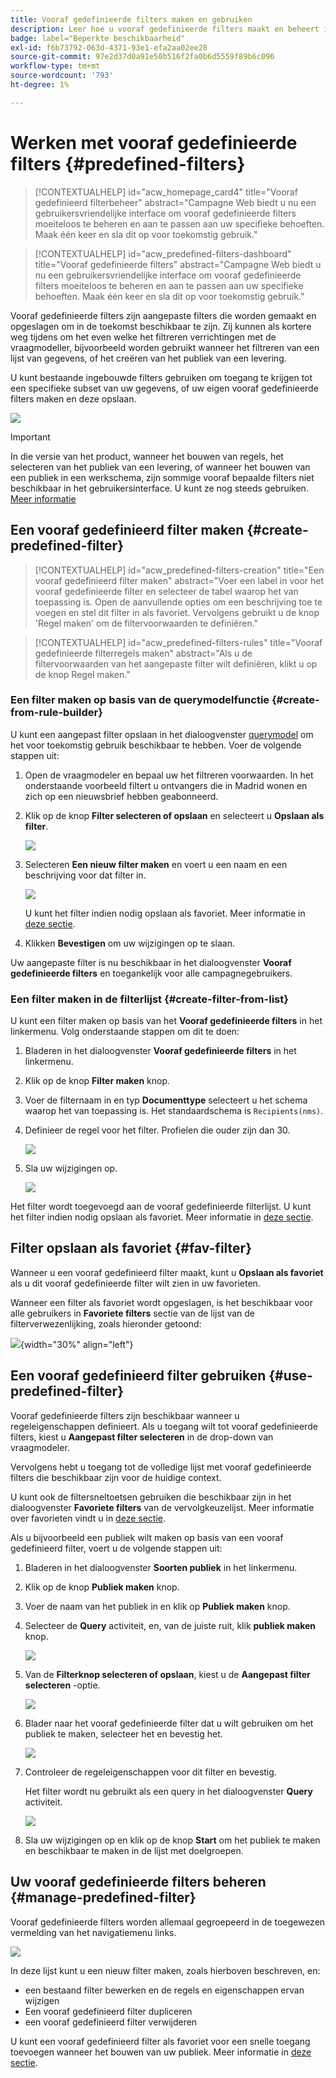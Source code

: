 ```yaml
---
title: Vooraf gedefinieerde filters maken en gebruiken
description: Leer hoe u vooraf gedefinieerde filters maakt en beheert in de gebruikersinterface van Adobe Campaign
badge: label="Beperkte beschikbaarheid"
exl-id: f6b73792-063d-4371-93e1-efa2aa02ee28
source-git-commit: 97e2d37d0a91e50b516f2fa0b6d5559f89b6c096
workflow-type: tm+mt
source-wordcount: '793'
ht-degree: 1%

---
```


# Werken met vooraf gedefinieerde filters {#predefined-filters}

>[!CONTEXTUALHELP]
>id="acw_homepage_card4"
>title="Vooraf gedefinieerd filterbeheer"
>abstract="Campagne Web biedt u nu een gebruikersvriendelijke interface om vooraf gedefinieerde filters moeiteloos te beheren en aan te passen aan uw specifieke behoeften. Maak één keer en sla dit op voor toekomstig gebruik."

>[!CONTEXTUALHELP]
>id="acw_predefined-filters-dashboard"
>title="Vooraf gedefinieerde filters"
>abstract="Campagne Web biedt u nu een gebruikersvriendelijke interface om vooraf gedefinieerde filters moeiteloos te beheren en aan te passen aan uw specifieke behoeften. Maak één keer en sla dit op voor toekomstig gebruik."

Vooraf gedefinieerde filters zijn aangepaste filters die worden gemaakt en opgeslagen om in de toekomst beschikbaar te zijn. Zij kunnen als kortere weg tijdens om het even welke het filtreren verrichtingen met de vraagmodeller, bijvoorbeeld worden gebruikt wanneer het filtreren van een lijst van gegevens, of het creëren van het publiek van een levering.

U kunt bestaande ingebouwde filters gebruiken om toegang te krijgen tot een specifieke subset van uw gegevens, of uw eigen vooraf gedefinieerde filters maken en deze opslaan.

![](assets/predefined-filters-menu.png)

>[!IMPORTANT]
>
>In die versie van het product, wanneer het bouwen van regels, het selecteren van het publiek van een levering, of wanneer het bouwen van een publiek in een werkschema, zijn sommige vooraf bepaalde filters niet beschikbaar in het gebruikersinterface. U kunt ze nog steeds gebruiken. [Meer informatie](guardrails.md#predefined-filters-filters-guardrails-limitations)


## Een vooraf gedefinieerd filter maken {#create-predefined-filter}

>[!CONTEXTUALHELP]
>id="acw_predefined-filters-creation"
>title="Een vooraf gedefinieerd filter maken"
>abstract="Voer een label in voor het vooraf gedefinieerde filter en selecteer de tabel waarop het van toepassing is. Open de aanvullende opties om een beschrijving toe te voegen en stel dit filter in als favoriet. Vervolgens gebruikt u de knop &#39;Regel maken&#39; om de filtervoorwaarden te definiëren."

>[!CONTEXTUALHELP]
>id="acw_predefined-filters-rules"
>title="Vooraf gedefinieerde filterregels maken"
>abstract="Als u de filtervoorwaarden van het aangepaste filter wilt definiëren, klikt u op de knop Regel maken."

### Een filter maken op basis van de querymodelfunctie {#create-from-rule-builder}

U kunt een aangepast filter opslaan in het dialoogvenster [querymodel](../query/query-modeler-overview.md) om het voor toekomstig gebruik beschikbaar te hebben. Voer de volgende stappen uit:

1. Open de vraagmodeler en bepaal uw het filtreren voorwaarden. In het onderstaande voorbeeld filtert u ontvangers die in Madrid wonen en zich op een nieuwsbrief hebben geabonneerd.
1. Klik op de knop **Filter selecteren of opslaan** en selecteert u **Opslaan als filter**.

   ![](assets/predefined-filters-save.png)

1. Selecteren **Een nieuw filter maken** en voert u een naam en een beschrijving voor dat filter in.

   ![](assets/predefined-filters-save-filter.png)

   U kunt het filter indien nodig opslaan als favoriet. Meer informatie in [deze sectie](#fav-filter).

1. Klikken **Bevestigen** om uw wijzigingen op te slaan.

Uw aangepaste filter is nu beschikbaar in het dialoogvenster **Vooraf gedefinieerde filters** en toegankelijk voor alle campagnegebruikers.


### Een filter maken in de filterlijst {#create-filter-from-list}

U kunt een filter maken op basis van het **Vooraf gedefinieerde filters** in het linkermenu. Volg onderstaande stappen om dit te doen:

1. Bladeren in het dialoogvenster **Vooraf gedefinieerde filters** in het linkermenu.
1. Klik op de knop **Filter maken** knop.
1. Voer de filternaam in en typ **Documenttype** selecteert u het schema waarop het van toepassing is. Het standaardschema is `Recipients(nms)`.


1. Definieer de regel voor het filter. Profielen die ouder zijn dan 30.

   ![](assets/filter-30+.png)


1. Sla uw wijzigingen op.

   ![](assets/new-filter.png)


Het filter wordt toegevoegd aan de vooraf gedefinieerde filterlijst. U kunt het filter indien nodig opslaan als favoriet. Meer informatie in [deze sectie](#fav-filter).


## Filter opslaan als favoriet {#fav-filter}

Wanneer u een vooraf gedefinieerd filter maakt, kunt u **Opslaan als favoriet** als u dit vooraf gedefinieerde filter wilt zien in uw favorieten.


Wanneer een filter als favoriet wordt opgeslagen, is het beschikbaar voor alle gebruikers in **Favoriete filters** sectie van de lijst van de filterverwezenlijking, zoals hieronder getoond:

![](assets/predefined-filters-favorite.png){width="30%" align="left"}

## Een vooraf gedefinieerd filter gebruiken {#use-predefined-filter}

Vooraf gedefinieerde filters zijn beschikbaar wanneer u regeleigenschappen definieert. Als u toegang wilt tot vooraf gedefinieerde filters, kiest u **Aangepast filter selecteren** in de drop-down van vraagmodeler.

Vervolgens hebt u toegang tot de volledige lijst met vooraf gedefinieerde filters die beschikbaar zijn voor de huidige context.

U kunt ook de filtersneltoetsen gebruiken die beschikbaar zijn in het dialoogvenster **Favoriete filters** van de vervolgkeuzelijst. Meer informatie over favorieten vindt u in [deze sectie](#fav-filter).

Als u bijvoorbeeld een publiek wilt maken op basis van een vooraf gedefinieerd filter, voert u de volgende stappen uit:

1. Bladeren in het dialoogvenster **Soorten publiek** in het linkermenu.
1. Klik op de knop **Publiek maken** knop.
1. Voer de naam van het publiek in en klik op **Publiek maken** knop.
1. Selecteer de **Query** activiteit, en, van de juiste ruit, klik **publiek maken** knop.

   ![](assets/build-audience-from-filter.png)

1. Van de **Filterknop selecteren of opslaan**, kiest u de **Aangepast filter selecteren** -optie.

   ![](assets/build-audience-select-custom-filter.png)

1. Blader naar het vooraf gedefinieerde filter dat u wilt gebruiken om het publiek te maken, selecteer het en bevestig het.

   ![](assets/build-audience-filter-list.png)

1. Controleer de regeleigenschappen voor dit filter en bevestig.

   Het filter wordt nu gebruikt als een query in het dialoogvenster **Query** activiteit.

   ![](assets/build-audience-confirm.png)

1. Sla uw wijzigingen op en klik op de knop **Start** om het publiek te maken en beschikbaar te maken in de lijst met doelgroepen.

## Uw vooraf gedefinieerde filters beheren {#manage-predefined-filter}

Vooraf gedefinieerde filters worden allemaal gegroepeerd in de toegewezen vermelding van het navigatiemenu links.

![](assets/list-of-filters.png)

In deze lijst kunt u een nieuw filter maken, zoals hierboven beschreven, en:

* een bestaand filter bewerken en de regels en eigenschappen ervan wijzigen
* Een vooraf gedefinieerd filter dupliceren
* een vooraf gedefinieerd filter verwijderen

U kunt een vooraf gedefinieerd filter als favoriet voor een snelle toegang toevoegen wanneer het bouwen van uw publiek. Meer informatie in [deze sectie](#fav-filter).

<!--
## Built-in predefined filters {#ootb-predefined-filter}

Campaign comes with a set of predefined filters, built from the client console. These filters can be used to define your audiences, and rules. They must not be modified.
-->
